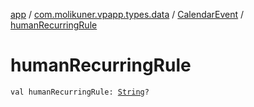 [app](../../index.md) / [com.molikuner.vpapp.types.data](../index.md) / [CalendarEvent](index.md) / [humanRecurringRule](./human-recurring-rule.md)

# humanRecurringRule

`val humanRecurringRule: `[`String`](https://kotlinlang.org/api/latest/jvm/stdlib/kotlin/-string/index.html)`?`